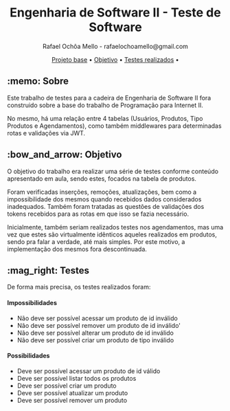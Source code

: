 <h1 align="center">Engenharia de Software II - Teste de Software </h1>
<p align="center"> Rafael Ochôa Mello - rafaelochoamello@gmail.com </p>

<p align="center">
 <a href="#sobre">Projeto base</a> •
 <a href="#objetivo">Objetivo</a> • 
 <a href="#testes">Testes realizados</a> • 
</p>

<p id="sobre">
  <h2> :memo: Sobre </h2>
  <p> Este trabalho de testes para a cadeira de Engenharia de Software II fora 
      construido sobre a base do trabalho de Programação para Internet II. 
   </p>
   <p>
      No mesmo, há uma relação entre 4 tabelas (Usuários, Produtos, Tipo Produtos e Agendamentos),
      como também middlewares para determinadas rotas e validações via JWT.
   </p>
</p>

<p id="objetivo">
 <h2> :bow_and_arrow: Objetivo </h2>
  <p> O objetivo do trabalho era realizar uma série de testes conforme conteúdo apresentado em aula,
      sendo estes, focados na tabela de produtos. 
   </p>
   <p>
      Foram verificadas inserções, remoções, atualizações, bem como a impossibilidade dos mesmos 
      quando recebidos dados considerados inadequados. Também foram tratadas as questões de 
      validações dos tokens recebidos para as rotas em que isso se fazia necessário.
   </p>
   <p>
     Inicialmente, também seriam realizados testes nos agendamentos, mas uma vez que estes são 
     virtualmente idênticos aqueles realizados em produtos, sendo pra falar a verdade, até mais 
     simples. Por este motivo, a implementação dos mesmos fora descontinuada.
   </p>
</p>

<p id="testes">
    <h2> :mag_right: Testes </h2>
    <p> De forma mais precisa, os testes realizados foram: </p>
    <h4>Impossibilidades</h4>
    <ul>
      <li>Não deve ser possível acessar um produto de id inválido</li>
      <li>Não deve ser possível remover um produto de id inválido'</li>
      <li>Não deve ser possível alterar um produto de id inválido</li>
      <li>Não deve ser possível criar um produto de tipo inválido</li>       
    </ul>    
    <h4>Possibilidades</h4>
    <ul>
      <li>Deve ser possível acessar um produto de id válido</li>
      <li>Deve ser possível listar todos os produtos</li>
      <li>Deve ser possível criar um produto</li>
      <li>Deve ser possível atualizar um produto</li>  
      <li>Deve ser possível remover um produto</li>  
    </ul>
    
</p>
